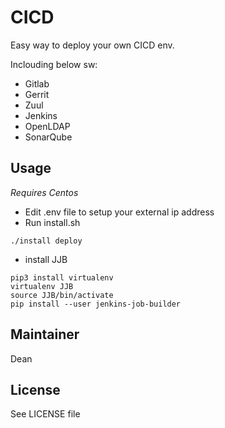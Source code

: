 # CICD

Easy way to deploy your own CICD env.

Inclouding below sw:
- Gitlab
- Gerrit
- Zuul
- Jenkins
- OpenLDAP
- SonarQube

## Usage

*Requires Centos*

- Edit .env file to setup your external ip address
- Run install.sh
```
./install deploy
```
- install JJB
```
pip3 install virtualenv
virtualenv JJB
source JJB/bin/activate
pip install --user jenkins-job-builder
```

## Maintainer

Dean

## License

See LICENSE file
